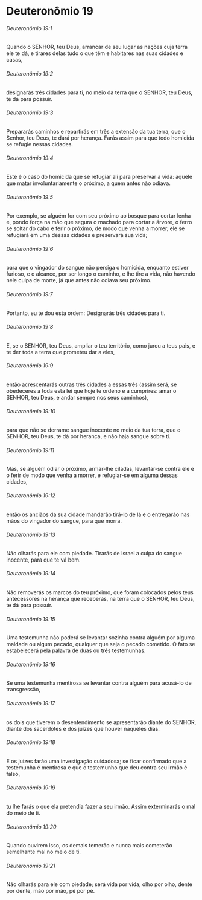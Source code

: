 # Deuteronômio 19

###### Deuteronômio 19:1

Quando o SENHOR, teu Deus, arrancar de seu lugar as nações cuja terra ele te dá, e tirares delas tudo o que têm e habitares nas suas cidades e casas,

###### Deuteronômio 19:2

designarás três cidades para ti, no meio da terra que o SENHOR, teu Deus, te dá para possuir.

###### Deuteronômio 19:3

Prepararás caminhos e repartirás em três a extensão da tua terra, que o Senhor, teu Deus, te dará por herança. Farás assim para que todo homicida se refugie nessas cidades.

###### Deuteronômio 19:4

Este é o caso do homicida que se refugiar ali para preservar a vida: aquele que matar involuntariamente o próximo, a quem antes não odiava.

###### Deuteronômio 19:5

Por exemplo, se alguém for com seu próximo ao bosque para cortar lenha e, pondo força na mão que segura o machado para cortar a árvore, o ferro se soltar do cabo e ferir o próximo, de modo que venha a morrer, ele se refugiará em uma dessas cidades e preservará sua vida;

###### Deuteronômio 19:6

para que o vingador do sangue não persiga o homicida, enquanto estiver furioso, e o alcance, por ser longo o caminho, e lhe tire a vida, não havendo nele culpa de morte, já que antes não odiava seu próximo.

###### Deuteronômio 19:7

Portanto, eu te dou esta ordem: Designarás três cidades para ti.

###### Deuteronômio 19:8

E, se o SENHOR, teu Deus, ampliar o teu território, como jurou a teus pais, e te der toda a terra que prometeu dar a eles,

###### Deuteronômio 19:9

então acrescentarás outras três cidades a essas três (assim será, se obedeceres a toda esta lei que hoje te ordeno e a cumprires: amar o SENHOR, teu Deus, e andar sempre nos seus caminhos),

###### Deuteronômio 19:10

para que não se derrame sangue inocente no meio da tua terra, que o SENHOR, teu Deus, te dá por herança, e não haja sangue sobre ti.

###### Deuteronômio 19:11

Mas, se alguém odiar o próximo, armar-lhe ciladas, levantar-se contra ele e o ferir de modo que venha a morrer, e refugiar-se em alguma dessas cidades,

###### Deuteronômio 19:12

então os anciãos da sua cidade mandarão tirá-lo de lá e o entregarão nas mãos do vingador do sangue, para que morra.

###### Deuteronômio 19:13

Não olharás para ele com piedade. Tirarás de Israel a culpa do sangue inocente, para que te vá bem.

###### Deuteronômio 19:14

Não removerás os marcos do teu próximo, que foram colocados pelos teus antecessores na herança que receberás, na terra que o SENHOR, teu Deus, te dá para possuir.

###### Deuteronômio 19:15

Uma testemunha não poderá se levantar sozinha contra alguém por alguma maldade ou algum pecado, qualquer que seja o pecado cometido. O fato se estabelecerá pela palavra de duas ou três testemunhas.

###### Deuteronômio 19:16

Se uma testemunha mentirosa se levantar contra alguém para acusá-lo de transgressão,

###### Deuteronômio 19:17

os dois que tiverem o desentendimento se apresentarão diante do SENHOR, diante dos sacerdotes e dos juízes que houver naqueles dias.

###### Deuteronômio 19:18

E os juízes farão uma investigação cuidadosa; se ficar confirmado que a testemunha é mentirosa e que o testemunho que deu contra seu irmão é falso,

###### Deuteronômio 19:19

tu lhe farás o que ela pretendia fazer a seu irmão. Assim exterminarás o mal do meio de ti.

###### Deuteronômio 19:20

Quando ouvirem isso, os demais temerão e nunca mais cometerão semelhante mal no meio de ti.

###### Deuteronômio 19:21

Não olharás para ele com piedade; será vida por vida, olho por olho, dente por dente, mão por mão, pé por pé.

